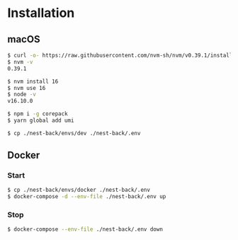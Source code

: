 # Installation

## macOS

```bash
$ curl -o- https://raw.githubusercontent.com/nvm-sh/nvm/v0.39.1/install.sh | bash
$ nvm -v
0.39.1

$ nvm install 16
$ nvm use 16
$ node -v
v16.10.0

$ npm i -g corepack
$ yarn global add umi

$ cp ./nest-back/envs/dev ./nest-back/.env
```

## Docker

### Start

```bash
$ cp ./nest-back/envs/docker ./nest-back/.env
$ docker-compose -d --env-file ./nest-back/.env up
```

### Stop

```bash
$ docker-compose --env-file ./nest-back/.env down
```
